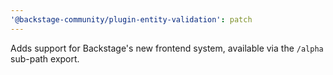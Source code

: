 ```yaml
---
'@backstage-community/plugin-entity-validation': patch
---
```


Adds support for Backstage's new frontend system, available via the `/alpha` sub-path export.
